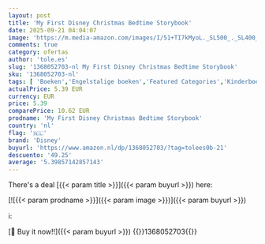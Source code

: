 ```yaml
---
layout: post
title: 'My First Disney Christmas Bedtime Storybook'
date: 2025-09-21 04:04:07
image: 'https://m.media-amazon.com/images/I/51+TI7kMyoL._SL500_._SL400_.jpg'
comments: true
category: ofertas
author: 'tole.es'
slug: '1368052703-nl My First Disney Christmas Bedtime Storybook'
sku: '1368052703-nl'
tags: [ 'Boeken','Engelstalige boeken','Featured Categories','Kinderboeken','Kinderboeken opgroeien & seksualiteit','Kinderboeken over bedtijd en dromen','Kinderboeken over feestdagen & festivals','Kinderboeken over geografie & cultuur','Kinderboeken over gezondheid','Kinderboeken over slaap','Literatuur & fictie voor kinderen','Reisfictie voor kinderen','Vakantie voor kinderen','disney','🇳🇱', ]
actualPrice: 5.39 EUR
currency: EUR
price: 5.39
comparePrice: 10.62 EUR
prodname: 'My First Disney Christmas Bedtime Storybook'
country: 'nl'
flag: '🇳🇱'
brand: 'Disney'
buyurl: 'https://www.amazon.nl/dp/1368052703/?tag=tolees0b-21'
descuento: '49.25'
average: '5.39857142857143'
---
```


There's a deal [{{< param title >}}]({{< param buyurl >}})  here:

[![{{< param prodname >}}]({{< param image >}})]({{< param buyurl >}})

ℹ️:


[🛒 Buy it now!!]({{< param buyurl >}})
{{<world>}}1368052703{{</world>}}
